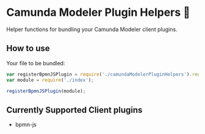 # Camunda Modeler Plugin Helpers :electric_plug:

Helper functions for bundling your Camunda Modeler client plugins.

## How to use

Your file to be bundled:

```javascript
var registerBpmnJSPlugin = require('./camundaModelerPluginHelpers').registerBpmnJSPlugin;
var module = require('./index');

registerBpmnJSPlugin(module);
```

## Currently Supported Client plugins

- bpmn-js
